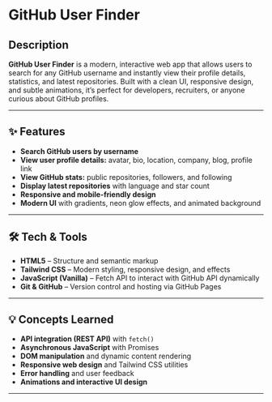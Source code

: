 # GitHub User Finder

## Description
**GitHub User Finder** is a modern, interactive web app that allows users to search for any GitHub username and instantly view their profile details, statistics, and latest repositories. Built with a clean UI, responsive design, and subtle animations, it’s perfect for developers, recruiters, or anyone curious about GitHub profiles.

---

## ✨ Features
- **Search GitHub users by username**  
- **View user profile details:** avatar, bio, location, company, blog, profile link  
- **View GitHub stats:** public repositories, followers, and following  
- **Display latest repositories** with language and star count  
- **Responsive and mobile-friendly design**  
- **Modern UI** with gradients, neon glow effects, and animated background  

---

## 🛠 Tech & Tools
- **HTML5** – Structure and semantic markup  
- **Tailwind CSS** – Modern styling, responsive design, and effects  
- **JavaScript (Vanilla)** – Fetch API to interact with GitHub API dynamically  
- **Git & GitHub** – Version control and hosting via GitHub Pages  

---

## 💡 Concepts Learned
- **API integration (REST API)** with `fetch()`  
- **Asynchronous JavaScript** with Promises  
- **DOM manipulation** and dynamic content rendering  
- **Responsive web design** and Tailwind CSS utilities  
- **Error handling** and user feedback  
- **Animations and interactive UI design**  

---

